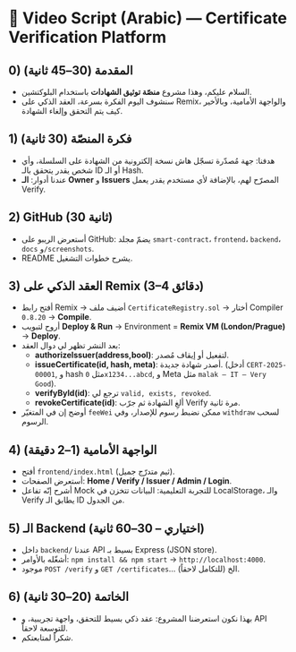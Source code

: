 # 🎥 Video Script (Arabic) — Certificate Verification Platform

## 0) المقدمة (30–45 ثانية)
- السلام عليكم، وهذا مشروع **منصّة توثيق الشهادات** باستخدام البلوكتشين.
- سنشوف اليوم الفكرة بسرعة، العقد الذكي على Remix، والواجهة الأمامية، وبالأخير كيف يتم التحقق وإلغاء الشهادة.

## 1) فكرة المنصّة (30 ثانية)
- هدفنا: جهة مُصدّرة تسجّل هاش نسخة إلكترونية من الشهادة على السلسلة، وأي شخص يقدر يتحقق بالـ ID أو الـ Hash.
- عندنا أدوار: **الـ Owner** و **Issuers** المصرّح لهم، بالإضافة لأي مستخدم يقدر يعمل Verify.

## 2) GitHub (30 ثانية)
- أستعرض الريبو على GitHub: يضمّ مجلد `smart-contract`، `frontend`، `backend`، `docs` و`/screenshots`.
- README يشرح خطوات التشغيل.

## 3) العقد الذكي على Remix (3–4 دقائق)
- أفتح رابط Remix → أضيف ملف `CertificateRegistry.sol` → أختار Compiler `0.8.20` → **Compile**.
- أروح لتبويب **Deploy & Run** → Environment = **Remix VM (London/Prague)** → **Deploy**.
- بعد النشر تظهر لي دوال العقد:
  - **authorizeIssuer(address,bool)**: لتفعيل أو إيقاف مُصدر.
  - **issueCertificate(id, hash, meta)**: أصدر شهادة جديدة. (أدخل `CERT-2025-00001`, و hash مثل `0x1234...abcd`, و Meta مثل `malak — IT — Very Good`).
  - **verifyById(id)**: ترجع لي `valid, exists, revoked`.
  - **revokeCertificate(id)**: ألغِ الشهادة ثم جرّب Verify مرة ثانية.
- أوضح إن في المتغيّر `feeWei` ممكن نضبط رسوم للإصدار، وفي `withdraw` لسحب الرسوم.

## 4) الواجهة الأمامية (1–2 دقيقة)
- أفتح `frontend/index.html` (ثيم متدرّج جميل).
- أستعرض الصفحات: **Home / Verify / Issuer / Admin / Login**.
- أشرح إنّه تفاعل Mock للتجربة التعليمية: البيانات تتخزن في LocalStorage، والـ Verify يطابق الـ ID من الجدول.

## 5) الـ Backend (اختياري – 30–60 ثانية)
- داخل `backend/` عندنا API بسيط بـ Express (JSON store).
- أشغّله بالأوامر: `npm install && npm start` → `http://localhost:4000`.
- موجود `POST /verify` و `GET /certificates`… الخ (للتكامل لاحقاً).

## 6) الخاتمة (20–30 ثانية)
- بهذا نكون استعرضنا المشروع: عقد ذكي بسيط للتحقق، واجهة تجريبية، و API للتوسعة لاحقاً.
- شكراً لمتابعتكم.
